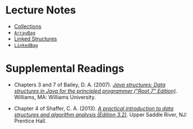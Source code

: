 # Lecture Notes

- [Collections](notes/08-Collections.pdf)
- [`ArrayBag`](notes/09-ArrayBag.pdf)
- [Linked Structures](notes/10-Linked_Structures.pdf)
- [`LinkedBag`](notes/11-LinkedBag.pdf)

# Supplemental Readings

- Chapters 3 and 7 of Bailey, D. A. (2007). [*Java structures: Data structures in Java for the principled programmer ("Root 7" Edition)*](http://dept.cs.williams.edu/~bailey/JavaStructures/Book_files/JavaStructures.pdf). Williams, MA: Williams University.

- Chapter 4 of Shaffer, C. A. (2013). [*A practical introduction to data structures and algorithm analysis (Edition 3.2)*](http://people.cs.vt.edu/~shaffer/Book/JAVA3elatest.pdf). Upper Saddle River, NJ: Prentice Hall.



